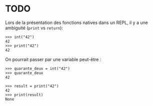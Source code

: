 # TODO

Lors de la présentation des fonctions natives dans un REPL, il y a une
ambiguité (`print` vs `return`):

    >>> int("42")
    42
    >>> print("42")
    42

On pourrait passer par une variable peut-être :

    >>> quarante_deux = int("42")
    >>> quarante_deux
    42

    >>> result = print("42")
    42
    >>> print(result)
    None

